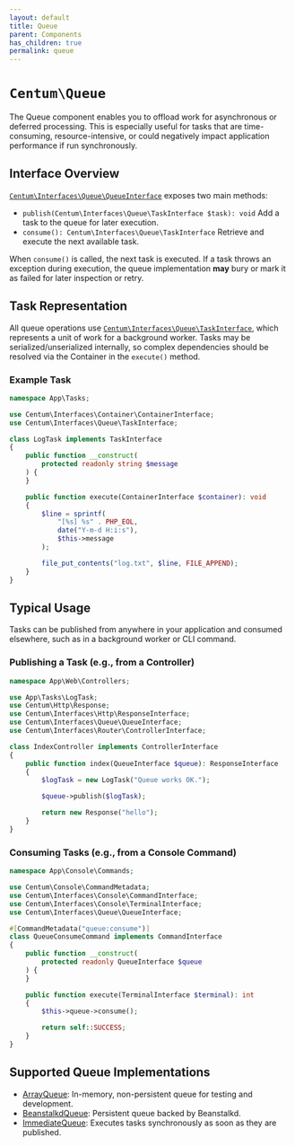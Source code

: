 ```yaml
---
layout: default
title: Queue
parent: Components
has_children: true
permalink: queue
---
```




# `Centum\Queue`

The Queue component enables you to offload work for asynchronous or deferred processing.
This is especially useful for tasks that are time-consuming, resource-intensive, or could negatively impact application performance if run synchronously.



## Interface Overview

[`Centum\Interfaces\Queue\QueueInterface`](https://github.com/SidRoberts/centum/blob/main/src/Interfaces/Queue/QueueInterface.php) exposes two main methods:

- `publish(Centum\Interfaces\Queue\TaskInterface $task): void`
  Add a task to the queue for later execution.
- `consume(): Centum\Interfaces\Queue\TaskInterface`
  Retrieve and execute the next available task.

When `consume()` is called, the next task is executed.
If a task throws an exception during execution, the queue implementation **may** bury or mark it as failed for later inspection or retry.



## Task Representation

All queue operations use [`Centum\Interfaces\Queue\TaskInterface`](https://github.com/SidRoberts/centum/tree/development/src/Interfaces/Queue/TaskInterface.php), which represents a unit of work for a background worker.
Tasks may be serialized/unserialized internally, so complex dependencies should be resolved via the Container in the `execute()` method.

### Example Task

```php
namespace App\Tasks;

use Centum\Interfaces\Container\ContainerInterface;
use Centum\Interfaces\Queue\TaskInterface;

class LogTask implements TaskInterface
{
    public function __construct(
        protected readonly string $message
    ) {
    }

    public function execute(ContainerInterface $container): void
    {
        $line = sprintf(
            "[%s] %s" . PHP_EOL,
            date("Y-m-d H:i:s"),
            $this->message
        );

        file_put_contents("log.txt", $line, FILE_APPEND);
    }
}
```



## Typical Usage

Tasks can be published from anywhere in your application and consumed elsewhere, such as in a background worker or CLI command.

### Publishing a Task (e.g., from a Controller)

```php
namespace App\Web\Controllers;

use App\Tasks\LogTask;
use Centum\Http\Response;
use Centum\Interfaces\Http\ResponseInterface;
use Centum\Interfaces\Queue\QueueInterface;
use Centum\Interfaces\Router\ControllerInterface;

class IndexController implements ControllerInterface
{
    public function index(QueueInterface $queue): ResponseInterface
    {
        $logTask = new LogTask("Queue works OK.");

        $queue->publish($logTask);

        return new Response("hello");
    }
}
```

### Consuming Tasks (e.g., from a Console Command)

```php
namespace App\Console\Commands;

use Centum\Console\CommandMetadata;
use Centum\Interfaces\Console\CommandInterface;
use Centum\Interfaces\Console\TerminalInterface;
use Centum\Interfaces\Queue\QueueInterface;

#[CommandMetadata("queue:consume")]
class QueueConsumeCommand implements CommandInterface
{
    public function __construct(
        protected readonly QueueInterface $queue
    ) {
    }

    public function execute(TerminalInterface $terminal): int
    {
        $this->queue->consume();

        return self::SUCCESS;
    }
}
```



## Supported Queue Implementations

- [ArrayQueue](array-queue.md): In-memory, non-persistent queue for testing and development.
- [BeanstalkdQueue](beanstalkd-queue.md): Persistent queue backed by Beanstalkd.
- [ImmediateQueue](immediate-queue.md): Executes tasks synchronously as soon as they are published.
